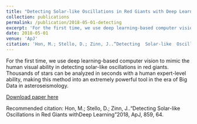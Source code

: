 ```yaml
---
title: "Detecting Solar-like Oscillations in Red Giants with Deep Learning"
collection: publications
permalink: /publication/2018-05-01-detecting
excerpt: 'For the first time, we use deep learning-based computer vision to mimic the human visual ability in detecting solar-like oscillations in images of red giants power spectra. Thousands of stars can be analyzed in seconds with a human expert-level ability, making this method into an extremely powerful tool in the era of Big Data in asteroseismology.'
date: 2018-05-01
venue: 'ApJ'
citation: 'Hon, M.; Stello, D.; Zinn, J..“Detecting  Solar-like  Oscillations  in  Red  Giants  with Deep Learning”2018, ApJ, 859, 64.'
---
```

For the first time, we use deep learning-based computer vision to mimic the human visual ability in detecting solar-like oscillations in red giants. Thousands of stars can be analyzed in seconds with a human expert-level ability, making this method into an extremely powerful tool in the era of Big Data in asteroseismology.

[Download paper here](https://arxiv.org/pdf/1804.07495f)

Recommended citation: Hon, M.; Stello, D.; Zinn, J..“Detecting  Solar-like  Oscillations  in  Red  Giants  withDeep Learning”2018, ApJ, 859, 64.
